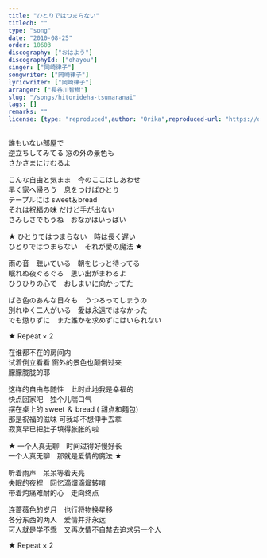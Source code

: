 ```yaml
---
title: "ひとりではつまらない"
titlech: ""
type: "song"
date: "2010-08-25"
order: 10603
discography: ["おはよう"]
discographyId: ["ohayou"]
singer: ["岡崎律子"]
songwriter: ["岡崎律子"]
lyricwriter: ["岡崎律子"]
arranger: ["長谷川智樹"]
slug: "/songs/hitorideha-tsumaranai"
tags: []
remarks: ""
license: {type: "reproduced",author: "Orika",reproduced-url: "https://orikamushi.netlify.app/",reproduced-website: "織歌蟲網站"}
---
```


誰もいない部屋で　  
逆立ちしてみてる 窓の外の景色も　  
さかさまにけむるよ   
  
こんな自由と気まま　今のここはしあわせ   
早く家へ帰ろう　息をつけばひとり   
テープルには sweet＆bread 　  
それは祝福の味 だけど手が出ない　  
さみしさでもうね　おなかはいっぱい   
  
★ ひとりではつまらない　時は長く遅い   
ひとりではつまらない　それが愛の魔法 ★   
  
雨の音　聴いている　朝をじっと待ってる   
眠れぬ夜ぐるぐる　思い出がまわるよ   
ひりひりの心で　おしまいに向かってた   
  
ばら色のあんな日々も　うつろってしまうの   
別れゆく二人がいる　愛は永遠ではなかった   
でも懲りずに　また誰かを求めずにはいられない   
  
★ Repeat × 2  

<!-- 翻译 -->

在谁都不在的房间内　  
试着倒立看看 窗外的景色也颠倒过来　  
朦朦胧胧的耶   
  
这样的自由与随性　此时此地我是幸福的   
快点回家吧　独个儿喘口气   
摆在桌上的 sweet ＆ bread ( 甜点和麵包)　  
那是祝福的滋味 可我却不想伸手去拿　  
寂寞早已把肚子填得胀胀的啦   
  
★ 一个人真无聊　时间过得好慢好长   
一个人真无聊　那就是爱情的魔法 ★   
  
听着雨声　呆呆等着天亮   
失眠的夜裡　回忆滴熘滴熘转唷   
带着灼痛难耐的心　走向终点   
  
连蔷薇色的岁月　也行将物换星移   
各分东西的两人　爱情并非永远   
可人就是学不乖　又再次情不自禁去追求另一个人  
   
★ Repeat × 2
